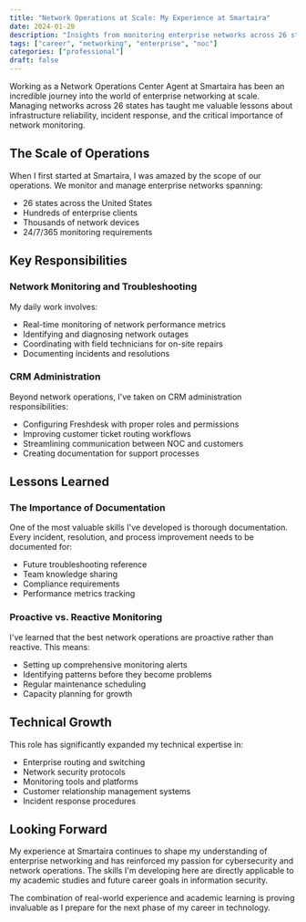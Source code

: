 ```yaml
---
title: "Network Operations at Scale: My Experience at Smartaira"
date: 2024-01-20
description: "Insights from monitoring enterprise networks across 26 states and managing critical infrastructure"
tags: ["career", "networking", "enterprise", "noc"]
categories: ["professional"]
draft: false
---
```


Working as a Network Operations Center Agent at Smartaira has been an incredible journey into the world of enterprise networking at scale. Managing networks across 26 states has taught me valuable lessons about infrastructure reliability, incident response, and the critical importance of network monitoring.

## The Scale of Operations

When I first started at Smartaira, I was amazed by the scope of our operations. We monitor and manage enterprise networks spanning:

- 26 states across the United States
- Hundreds of enterprise clients
- Thousands of network devices
- 24/7/365 monitoring requirements

## Key Responsibilities

### Network Monitoring and Troubleshooting

My daily work involves:
- Real-time monitoring of network performance metrics
- Identifying and diagnosing network outages
- Coordinating with field technicians for on-site repairs
- Documenting incidents and resolutions

### CRM Administration

Beyond network operations, I've taken on CRM administration responsibilities:
- Configuring Freshdesk with proper roles and permissions
- Improving customer ticket routing workflows
- Streamlining communication between NOC and customers
- Creating documentation for support processes

## Lessons Learned

### The Importance of Documentation

One of the most valuable skills I've developed is thorough documentation. Every incident, resolution, and process improvement needs to be documented for:
- Future troubleshooting reference
- Team knowledge sharing
- Compliance requirements
- Performance metrics tracking

### Proactive vs. Reactive Monitoring

I've learned that the best network operations are proactive rather than reactive. This means:
- Setting up comprehensive monitoring alerts
- Identifying patterns before they become problems
- Regular maintenance scheduling
- Capacity planning for growth

## Technical Growth

This role has significantly expanded my technical expertise in:
- Enterprise routing and switching
- Network security protocols
- Monitoring tools and platforms
- Customer relationship management systems
- Incident response procedures

## Looking Forward

My experience at Smartaira continues to shape my understanding of enterprise networking and has reinforced my passion for cybersecurity and network operations. The skills I'm developing here are directly applicable to my academic studies and future career goals in information security.

The combination of real-world experience and academic learning is proving invaluable as I prepare for the next phase of my career in technology.
